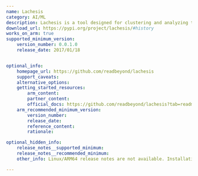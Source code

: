 ```yaml
---
name: Lachesis
category: AI/ML
description: Lachesis is a tool designed for clustering and analyzing time-series data, particularly useful for identifying patterns and trends in large datasets. It employs advanced algorithms to group similar time-based data points for further statistical analysis.
download_url: https://pypi.org/project/lachesis/#history
works_on_arm: true
supported_minimum_version:
    version_number: 0.0.1.0
    release_date: 2017/01/18


optional_info:
    homepage_url: https://github.com/readbeyond/lachesis
    support_caveats:
    alternative_options:
    getting_started_resources:
        arm_content: 
        partner_content:
        official_docs: https://github.com/readbeyond/lachesis?tab=readme-ov-file#installation
    arm_recommended_minimum_version:
        version_number:
        release_date:
        reference_content:
        rationale:

optional_hidden_info:
    release_notes__supported_minimum:
    release_notes__recommended_minimum: 
    other_info: Linux/ARM64 release notes are not available. Installation is verified using "pip3 install lachesis".

---
```

